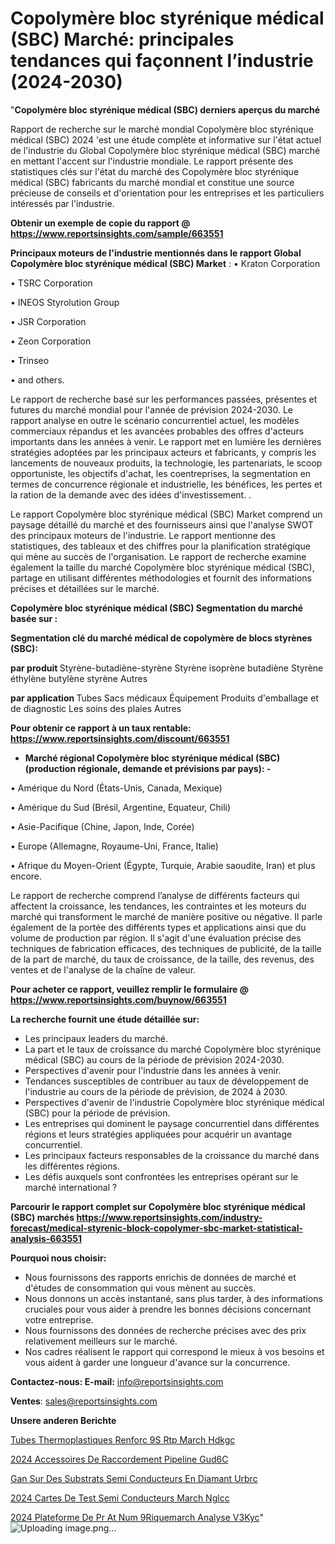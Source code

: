 # Copolymère bloc styrénique médical (SBC) Marché: principales tendances qui façonnent l’industrie (2024-2030)

"<strong>Copolymère bloc styrénique médical (SBC) derniers aperçus du marché</strong>

Rapport de recherche sur le marché mondial Copolymère bloc styrénique médical (SBC) 2024 'est une étude complète et informative sur l'état actuel de l'industrie du Global Copolymère bloc styrénique médical (SBC) marché en mettant l'accent sur l'industrie mondiale. Le rapport présente des statistiques clés sur l'état du marché des Copolymère bloc styrénique médical (SBC) fabricants du marché mondial et constitue une source précieuse de conseils et d'orientation pour les entreprises et les particuliers intéressés par l'industrie.

<strong>Obtenir un exemple de copie du rapport @ <a href=https://www.reportsinsights.com/sample/663551>https://www.reportsinsights.com/sample/663551</a></strong>

<strong>Principaux moteurs de l'industrie mentionnés dans le rapport Global Copolymère bloc styrénique médical (SBC) Market</strong> :
• Kraton Corporation

• TSRC Corporation

• INEOS Styrolution Group

• JSR Corporation

• Zeon Corporation

• Trinseo

• and others.

Le rapport de recherche basé sur les performances passées, présentes et futures du marché mondial pour l'année de prévision 2024-2030. Le rapport analyse en outre le scénario concurrentiel actuel, les modèles commerciaux répandus et les avancées probables des offres d'acteurs importants dans les années à venir. Le rapport met en lumière les dernières stratégies adoptées par les principaux acteurs et fabricants, y compris les lancements de nouveaux produits, la technologie, les partenariats, le scoop opportuniste, les objectifs d'achat, les coentreprises, la segmentation en termes de concurrence régionale et industrielle, les bénéfices, les pertes et la ration de la demande avec des idées d'investissement. .

Le rapport Copolymère bloc styrénique médical (SBC) Market comprend un paysage détaillé du marché et des fournisseurs ainsi que l'analyse SWOT des principaux moteurs de l'industrie. Le rapport mentionne des statistiques, des tableaux et des chiffres pour la planification stratégique qui mène au succès de l'organisation. Le rapport de recherche examine également la taille du marché Copolymère bloc styrénique médical (SBC), partage en utilisant différentes méthodologies et fournit des informations précises et détaillées sur le marché.

<strong>Copolymère bloc styrénique médical (SBC) Segmentation du marché basée sur :</strong>

<strong> Segmentation clé du marché médical de copolymère de blocs styrènes (SBC): </strong>

<strong> par produit </strong>
Styrène-butadiène-styrène
Styrène isoprène butadiène
Styrène éthylène butylène styrène
Autres

<strong> par application </strong>
Tubes
Sacs médicaux
Équipement
Produits d'emballage et de diagnostic
Les soins des plaies
Autres

<strong>Pour obtenir ce rapport à un taux rentable: <a href=https://www.reportsinsights.com/discount/663551>https://www.reportsinsights.com/discount/663551</a></strong>
<ul>
  <li><strong>Marché régional Copolymère bloc styrénique médical (SBC) (production régionale, demande et prévisions par pays): -</strong></li>
</ul>
• Amérique du Nord (États-Unis, Canada, Mexique)

• Amérique du Sud (Brésil, Argentine, Equateur, Chili)

• Asie-Pacifique (Chine, Japon, Inde, Corée)

• Europe (Allemagne, Royaume-Uni, France, Italie)

• Afrique du Moyen-Orient (Égypte, Turquie, Arabie saoudite, Iran) et plus encore.

Le rapport de recherche comprend l’analyse de différents facteurs qui affectent la croissance, les tendances, les contraintes et les moteurs du marché qui transforment le marché de manière positive ou négative. Il parle également de la portée des différents types et applications ainsi que du volume de production par région. Il s'agit d'une évaluation précise des techniques de fabrication efficaces, des techniques de publicité, de la taille de la part de marché, du taux de croissance, de la taille, des revenus, des ventes et de l'analyse de la chaîne de valeur.

<strong>Pour acheter ce rapport, veuillez remplir le formulaire @   <a href=https://www.reportsinsights.com/buynow/663551>https://www.reportsinsights.com/buynow/663551</a></strong>

<strong>La recherche fournit une étude détaillée sur:</strong>
<ul>
  <li>Les principaux leaders du marché.</li>
  <li>La part et le taux de croissance du marché Copolymère bloc styrénique médical (SBC) au cours de la période de prévision 2024-2030.</li>
  <li>Perspectives d'avenir pour l'industrie dans les années à venir.</li>
  <li>Tendances susceptibles de contribuer au taux de développement de l'industrie au cours de la période de prévision, de 2024 à 2030.</li>
  <li>Perspectives d'avenir de l'industrie Copolymère bloc styrénique médical (SBC) pour la période de prévision.</li>
  <li>Les entreprises qui dominent le paysage concurrentiel dans différentes régions et leurs stratégies appliquées pour acquérir un avantage concurrentiel.</li>
  <li>Les principaux facteurs responsables de la croissance du marché dans les différentes régions.</li>
  <li>Les défis auxquels sont confrontées les entreprises opérant sur le marché international ?</li>
</ul>

<strong>Parcourir le rapport complet sur Copolymère bloc styrénique médical (SBC) marchés <a href=https://www.reportsinsights.com/industry-forecast/medical-styrenic-block-copolymer-sbc-market-statistical-analysis-663551>https://www.reportsinsights.com/industry-forecast/medical-styrenic-block-copolymer-sbc-market-statistical-analysis-663551</a></strong>

<strong>Pourquoi nous choisir:</strong>
<ul>
  <li>Nous fournissons des rapports enrichis de données de marché et d'études de consommation qui vous mènent au succès.</li>
  <li>Nous donnons un accès instantané, sans plus tarder, à des informations cruciales pour vous aider à prendre les bonnes décisions concernant votre entreprise.</li>
  <li>Nous fournissons des données de recherche précises avec des prix relativement meilleurs sur le marché.</li>
  <li>Nos cadres réalisent le rapport qui correspond le mieux à vos besoins et vous aident à garder une longueur d'avance sur la concurrence.</li>
</ul>
<strong>Contactez-nous:
</strong><strong>E-mail:</strong> <a href=mailto:info@reportsinsights.com>info@reportsinsights.com</a>

<strong>Ventes</strong>: <a href=mailto:sales@reportsinsights.com>sales@reportsinsights.com</a>

<strong>Unsere anderen Berichte</strong>

<a href=https://www.linkedin.com/pulse/tubes-thermoplastiques-renforc%C3%A9s-rtp-march%C3%A9-hdkgc/>Tubes Thermoplastiques Renforc 9S Rtp March Hdkgc</a>

<a href=https://www.linkedin.com/pulse/2024-accessoires-de-raccordement-pipeline-gud6c/>2024 Accessoires De Raccordement Pipeline Gud6C</a>

<a href=https://www.linkedin.com/pulse/gan-sur-des-substrats-semi-conducteurs-en-diamant-urbrc/>Gan Sur Des Substrats Semi Conducteurs En Diamant Urbrc</a>

<a href=https://www.linkedin.com/pulse/2024-cartes-de-test-semi-conducteurs-march%C3%A9-nglcc/>2024 Cartes De Test Semi Conducteurs March Nglcc</a>

<a href=https://www.linkedin.com/pulse/2024-plateforme-de-pr%C3%AAt-num%C3%A9riquemarch%C3%A9-analyse-v3kyc/>2024 Plateforme De Pr At Num 9Riquemarch Analyse V3Kyc</a>"
![Uploading image.png…]()
